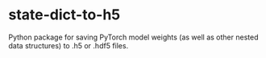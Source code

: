 # state-dict-to-h5
Python package for saving PyTorch model weights (as well as other nested data structures) to .h5 or .hdf5 files.
